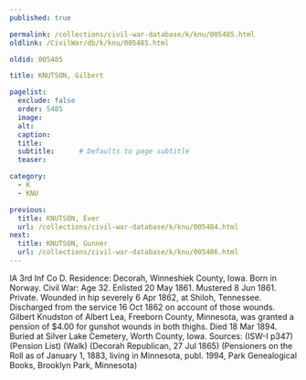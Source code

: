 ```yaml
---
published: true

permalink: /collections/civil-war-database/k/knu/005485.html
oldlink: /CivilWar/db/k/knu/005485.html

oldid: 005485

title: KNUTSON, Gilbert

pagelist:
  exclude: false
  order: 5485
  image: 
  alt:
  caption:
  title:
  subtitle:      # Defaults to page subtitle
  teaser:

category: 
  - K 
  - KNU

previous:
  title: KNUTSON, Ever
  url: /collections/civil-war-database/k/knu/005484.html  
next:
  title: KNUTSON, Gunner
  url: /collections/civil-war-database/k/knu/005486.html   
---
```

IA 3rd Inf Co D. Residence: Decorah, Winneshiek County, Iowa. Born in Norway. Civil War: Age 32. Enlisted 20 May 1861. Mustered 8 Jun 1861. Private. Wounded in hip severely 6 Apr 1862, at Shiloh, Tennessee. Discharged from the service 16 Oct 1862 on account of those wounds. Gilbert Knudston of Albert Lea, Freeborn County, Minnesota, was granted a pension of $4.00 for gunshot wounds in both thighs. Died 18 Mar 1894. Buried at Silver Lake Cemetery, Worth County, Iowa. Sources: (ISW-I p347) (Pension List) (Walk) (Decorah Republican, 27 Jul 1865) (Pensioners on the Roll as of January 1, 1883, living in Minnesota, publ. 1994, Park Genealogical Books, Brooklyn Park, Minnesota)